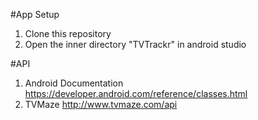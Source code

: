 #App Setup

1. Clone this repository
2. Open the inner directory "TVTrackr" in android studio

#API

1. Android Documentation https://developer.android.com/reference/classes.html
2. TVMaze http://www.tvmaze.com/api
